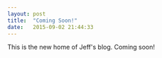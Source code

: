 ```yaml
---
layout: post
title:  "Coming Soon!"
date:   2015-09-02 21:44:33
---
```


This is the new home of Jeff's blog. Coming soon!

